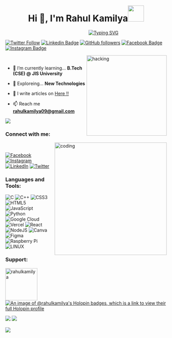 <h1 align="center">Hi 👋, I'm Rahul Kamilya<img src="https://media.giphy.com/media/mGcNjsfWAjY5AEZNw6/giphy.gif" width="50"></h1>
&nbsp;&nbsp;&nbsp;&nbsp;&nbsp;&nbsp;&nbsp;&nbsp;&nbsp;&nbsp;&nbsp;&nbsp;&nbsp;&nbsp;&nbsp;&nbsp;&nbsp;&nbsp;&nbsp;&nbsp;&nbsp;&nbsp;&nbsp;&nbsp;&nbsp;&nbsp;&nbsp;&nbsp;&nbsp;&nbsp;&nbsp;&nbsp;&nbsp;&nbsp;&nbsp;&nbsp;&nbsp;&nbsp;&nbsp;&nbsp;&nbsp;&nbsp;&nbsp;&nbsp;&nbsp;&nbsp;&nbsp;&nbsp;&nbsp;&nbsp;&nbsp;&nbsp;&nbsp;&nbsp;&nbsp;&nbsp;&nbsp;&nbsp;&nbsp;&nbsp;&nbsp;&nbsp;&nbsp;&nbsp;&nbsp;&nbsp;<a href="https://git.io/typing-svg"><img src="https://readme-typing-svg.demolab.com?font=Fira+Code&pause=1000&color=14FF00&center=true&vCenter=true&width=435&lines=I'm+a+Student;JIS+University+26%22;Web+Developer+%7C%7C+Cyber+Security+" alt="Typing SVG" /></a>

[![Twitter Follow](https://img.shields.io/twitter/follow/kamilyatwt?style=social)](https://twitter.com/intent/follow?screen_name=kamilyatwt) [![Linkedin Badge](https://img.shields.io/badge/-rahulkamilya-blue?style=social&logo=Linkedin&logoColor=blue&link=https://www.linkedin.com/in/rahulkamilya)](https://www.linkedin.com/in/rahulkamilya) [![GitHub followers](https://img.shields.io/github/followers/rahulkamilya?label=Follow&style=social)](https://github.com/rahulkamilya/?tab=follow) [![Facebook Badge](https://img.shields.io/badge/-rahulkamilya09?style=social&&logo=Facebook&logoColor=blue&link=https://www.facebook.com/rahulkamilya09)](https://www.facebook.com/rahulkamilya09) [![Instagram Badge](https://img.shields.io/badge/-@mr_rahulkamilya?style=social&logo=Instagram&logoColor=A14DAF&link=https://www.instagram.com/mr_rahulkamilya)](https://www.instagram.com/mr_rahulkamilya)

<img align="right" alt="hacking" width="250" src="https://media.giphy.com/media/3oEjHWpiVIOGXT5l9m/giphy.gif">
<br> <p align="left">
  
- 🌱 I’m currently learning... **B.Tech (CSE) @ JIS University** 

- 🧭 Exploreing... **New Technologies**

- 📝 I write articles on [Here !!](https://dscjisu.in/blog)

- 📫 Reach me **rahulkamilya09@gmail.com**                                                              

[![](https://visitcount.itsvg.in/api?id=rahulkamilya&icon=0&color=0)](https://visitcount.itsvg.in)   

<h3 align="left">Connect with me:</h3> <img align="right" alt="coding" width="350" src="https://miro.medium.com/max/1360/1*IRGHmiGsa16stedQvIaZfw.gif">
<br> <p align="left">
  
[![Facebook](https://img.shields.io/badge/Facebook-%231877F2.svg?logo=Facebook&logoColor=white)](https://facebook.com/rahulkamilya09) [![Instagram](https://img.shields.io/badge/Instagram-%23E4405F.svg?logo=Instagram&logoColor=white)](https://instagram.com/mr_rahulkamilya) [![LinkedIn](https://img.shields.io/badge/LinkedIn-%230077B5.svg?logo=linkedin&logoColor=white)](https://linkedin.com/in/rahulkamilya) [![Twitter](https://img.shields.io/badge/Twitter-%231DA1F2.svg?logo=Twitter&logoColor=white)](https://twitter.com/kamilyatwt)
</p>

<h3 align="left">Languages and Tools:</h3>

![C](https://img.shields.io/badge/c-%2300599C.svg?style=plastic&logo=c&logoColor=white) ![C++](https://img.shields.io/badge/c++-%2300599C.svg?style=plastic&logo=c%2B%2B&logoColor=white) ![CSS3](https://img.shields.io/badge/css3-%231572B6.svg?style=plastic&logo=css3&logoColor=white) ![HTML5](https://img.shields.io/badge/html5-%23E34F26.svg?style=plastic&logo=html5&logoColor=white) ![JavaScript](https://img.shields.io/badge/javascript-%23323330.svg?style=plastic&logo=javascript&logoColor=%23F7DF1E) ![Python](https://img.shields.io/badge/python-3670A0?style=plastic&logo=python&logoColor=ffdd54) ![Google Cloud](https://img.shields.io/badge/Google%20Cloud-%234285F4.svg?style=plastic&logo=google-cloud&logoColor=white) ![Vercel](https://img.shields.io/badge/vercel-%23000000.svg?style=plastic&logo=vercel&logoColor=white) ![React](https://img.shields.io/badge/react-%2320232a.svg?style=plastic&logo=react&logoColor=%2361DAFB) ![NodeJS](https://img.shields.io/badge/node.js-6DA55F?style=plastic&logo=node.js&logoColor=white) ![Canva](https://img.shields.io/badge/Canva-%2300C4CC.svg?style=plastic&logo=Canva&logoColor=white) 	![Figma](https://img.shields.io/badge/figma-%23F24E1E.svg?style=plastic&logo=figma&logoColor=white) ![Raspberry Pi](https://img.shields.io/badge/-RaspberryPi-C51A4A?style=plastic&logo=Raspberry-Pi) ![LINUX](https://img.shields.io/badge/Linux-FCC624?style=plastic&logo=linux&logoColor=black)

<h3 align="left">Support:</h3>
<p><a href="https://pmny.in/2JG9y2DIqc3y"> <img align="left" src="https://i.ibb.co/RzWmtWK/white-line-donation-hand-with-money-icon-isolated-with-long-shadow-background-hand-give-money-as-don.png" height="100" width="100" alt="rahulkamilya" /></a></p><br><br>

<br><br>

[![An image of @rahulkamilya's Holopin badges, which is a link to view their full Holopin profile](https://holopin.me/rahulkamilya)](https://holopin.io/@rahulkamilya)

![](https://github-readme-stats.vercel.app/api?username=rahulkamilya&theme=radical&hide_border=false&include_all_commits=true&count_private=false) 
![](https://github-readme-streak-stats.herokuapp.com/?user=rahulkamilya&theme=radical&hide_border=false)<br/><br/>
![](https://github-readme-stats.vercel.app/api/top-langs/?username=rahulkamilya&theme=radical&hide_border=false&include_all_commits=true&count_private=false&layout=compact)

